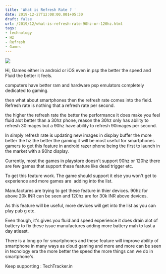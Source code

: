 ```yaml
---
title: 'What is Refresh Rate ? '
date: 2019-12-27T12:08:00.001+05:30
draft: false
url: /2019/12/what-is-refresh-rate-90hz-or-120hz.html
tags: 
- technology
- Hz
- Refresh
- Games
---
```


  

[![](https://lh3.googleusercontent.com/-KRONpgC23po/Xg__mS_NH3I/AAAAAAAAAhE/LR66ALyg6dANkyzC3dFqstNMdsjUktuzACLcBGAsYHQ/s1600/waveform-video-comparison.gif)](https://lh3.googleusercontent.com/-KRONpgC23po/Xg__mS_NH3I/AAAAAAAAAhE/LR66ALyg6dANkyzC3dFqstNMdsjUktuzACLcBGAsYHQ/s1600/waveform-video-comparison.gif)

  

  

Hi, Games either in android or iOS even in psp the better the speed and Fluid the better it feels.

  

computers have better ram and hardware psp emulators completely dedicated to gaming.

  

then what about smartphones then the refresh rate comes into the field. Refresh rate is nothing that a refresh rate per second.

  

the higher the refresh rate the better the performance it does make you feel fluid alot better than a 30hz phone, reason the 30hz only has ability to refresh 30images but a 90hz have ability to refresh 90images per second. 

  

In simply refresh rate is updating new images in display buffer the more better the hz the better the gaming it will be most useful for smartphones gamers to get this feature in android razer phone being the first to launch in the market with a 90hz display.

  

Currently, most the games in playstore doesn't support 90hz or 120hz there are few games that support these feature like dead trigger etc.

  

To get this feature work. The game should support it else you won't get to experience and more games are  adding into the list.

  

Manufactures are trying to get these feature in thier devices. 90hz for above 20k INR can be seen and 120hz are for 30k INR above devices.

  

As this feature will be useful, more devices will get into the list as you can play pub g etc.

  

Even though, it's gives you fluid and speed experience it does drain alot of battery to fix these issue manufactures adding more battery mah to last a day atleast.

  

There is a long go for smartphones and these feature will improve ability of smartphone in many ways as cloud gaming and more and more can be seen in tecnology era the more better the speed the more things can we do in smartphone's.

  

Keep supporting : TechTracker.in